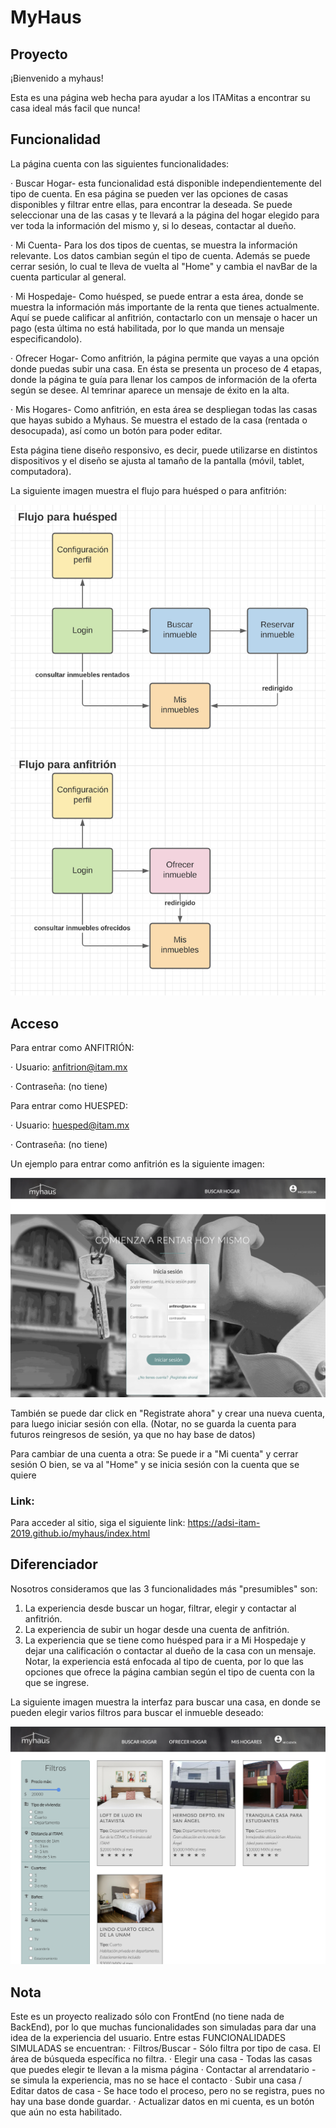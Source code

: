 # MyHaus

## Proyecto 

¡Bienvenido a myhaus! 

Esta es una página web hecha para ayudar a los ITAMitas a encontrar su casa ideal más facil que nunca!

## Funcionalidad 

La página cuenta con las siguientes funcionalidades:

  · Buscar Hogar- esta funcionalidad está disponible independientemente del tipo de cuenta. En esa página se pueden ver las opciones de casas disponibles y filtrar entre ellas, para encontrar la deseada. Se puede seleccionar una de las casas y te llevará a la página del hogar elegido para ver toda la información del mismo y, si lo deseas, contactar al dueño.
  
  · Mi Cuenta- Para los dos tipos de cuentas, se muestra la información relevante. Los datos cambian según el tipo de cuenta. Además se puede cerrar sesión, lo cual te lleva de vuelta al "Home" y cambia el navBar de la cuenta particular al general.
  
  · Mi Hospedaje- Como huésped, se puede entrar a esta área, donde se muestra la información más importante de la renta que tienes actualmente. Aquí se puede calificar al anfitrión, contactarlo con un mensaje o hacer un pago (esta última no está habilitada, por lo que manda un mensaje especificandolo).
  
  · Ofrecer Hogar- Como anfitrión, la página permite que vayas a una opción donde puedas subir una casa. En ésta se presenta un proceso de 4 etapas, donde la página te guía para llenar los campos de información de la oferta según se desee. Al temrinar aparece un mensaje de éxito en la alta.
  
  · Mis Hogares- Como anfitrión, en esta área se despliegan todas las casas que hayas subido a Myhaus. Se muestra el estado de la casa (rentada o desocupada), así como un botón para poder editar.

Esta página tiene diseño responsivo, es decir, puede utilizarse en distintos dispositivos y el diseño se ajusta al tamaño de la pantalla (móvil, tablet, computadora).

La siguiente imagen muestra el flujo para huésped o para anfitrión:

![alt text](https://github.com/bernyag/myhaus/blob/master/ImagenesPrototipo/flujo2.png)

## Acceso 

Para entrar como ANFITRIÓN:

· Usuario: anfitrion@itam.mx

· Contraseña: (no tiene)

Para entrar como HUESPED:

 · Usuario: huesped@itam.mx

 · Contraseña: (no tiene)
 
 Un ejemplo para entrar como anfitrión es la siguiente imagen:
 
 ![alt text](https://github.com/bernyag/myhaus/blob/master/ImagenesPrototipo/login.png)

También se puede dar click en "Registrate ahora" y crear una nueva cuenta, para luego iniciar sesión con ella.
(Notar, no se guarda la cuenta para futuros reingresos de sesión, ya que no hay base de datos)

Para cambiar de una cuenta a otra:
Se puede ir a "Mi cuenta" y cerrar sesión
O bien, se va al "Home" y se inicia sesión con la cuenta que se quiere

### Link:
Para acceder al sitio, siga el siguiente link:
https://adsi-itam-2019.github.io/myhaus/index.html

## Diferenciador

Nosotros consideramos que las 3 funcionalidades más "presumibles" son:
  1. La experiencia desde buscar un hogar, filtrar, elegir y contactar al anfitrión.
  2. La experiencia de subir un hogar desde una cuenta de anfitrión.
  3. La experiencia que se tiene como huésped para ir a Mi Hospedaje y dejar una calificación o contactar al dueño de la casa con un mensaje.
  Notar, la experiencia está enfocada al tipo de cuenta, por lo que las opciones que ofrece la página cambian según el tipo de cuenta con la que se ingrese.
 
 La siguiente imagen muestra la interfaz para buscar una casa, en donde se pueden elegir varios filtros para buscar el inmueble deseado:
 
![alt text](https://github.com/bernyag/myhaus/blob/master/ImagenesPrototipo/casas.png)

 ## Nota 

Este es un proyecto realizado sólo con FrontEnd (no tiene nada de BackEnd), por lo que muchas funcionalidades son simuladas para dar una idea de la experiencia del usuario. 
Entre estas FUNCIONALIDADES SIMULADAS se encuentran:
  · Filtros/Buscar - Sólo filtra por tipo de casa. El área de búsqueda específica no filtra.
  · Elegir una casa - Todas las casas que puedes elegir te llevan a la misma página
  · Contactar al arrendatario -  se simula la experiencia, mas no se hace el contacto
  · Subir una casa / Editar datos de casa - Se hace todo el proceso, pero no se registra, pues no hay una base donde guardar.
  · Actualizar datos en mi cuenta, es un botón que aún no esta habilitado.
